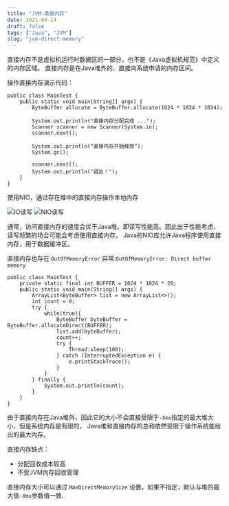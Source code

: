```yaml
---
title: "JVM-直接内存"
date: 2021-04-14
draft: false
tags: ["Java", "JVM"]
slug: "jvm-direct-memory"
---
```


直接内存不是虚拟机运行时数据区的一部分，也不是《Java虚拟机规范》中定义的内存区域。
直接内存是在Java堆外的、直接向系统申请的内存区间。

操作直接内存演示代码：
```
public class MainTest {
    public static void main(String[] args) {
        ByteBuffer allocate = ByteBuffer.allocate(1024 * 1024 * 1024);

        System.out.println("直接内存分配完成 ...");
        Scanner scanner = new Scanner(System.in);
        scanner.next();

        System.out.println("直接内存开始释放");
        System.gc();

        scanner.next();
        System.out.println("退出！");
    }
}
```

使用NIO，通过存在堆中的直接内存操作本地内存

![IO读写](/iblog/posts/images/essays/IO读写.png)
![NIO读写](/iblog/posts/images/essays/NIO读写.png)

通常，访问直接内存的速度会优于Java堆。即读写性能高。因此出于性能考虑，读写频繁的场合可能会考虑使用直接内存。
Java的NIO库允许Java程序使用直接内存，用于数据缓冲区。

直接内存也存在 `OutOfMemoryError` 异常:`OutOfMemoryError: Direct buffer memory`
```
public class MainTest {
    private static final int BUFFER = 1024 * 1024 * 20;
    public static void main(String[] args) {
        ArrayList<ByteBuffer> list = new ArrayList<>();
        int count = 0;
        try {
            while(true){
                ByteBuffer byteBuffer = ByteBuffer.allocateDirect(BUFFER);
                list.add(byteBuffer);
                count++;
                try {
                    Thread.sleep(100);
                } catch (InterruptedException e) {
                    e.printStackTrace();
                }
            }
        } finally {
            System.out.println(count);
        }
    }
}
```


由于直接内存在Java堆外，因此它的大小不会直接受限于`-Xmx`指定的最大堆大小，但是系统内存是有限的，
Java堆和直接内存的总和依然受限于操作系统能给出的最大内存。

直接内存缺点：
- 分配回收成本较高
- 不受JVM内存回收管理

直接内存大小可以通过 `MaxDirectMemorySize` 设置，如果不指定，默认与堆的最大值`-Xmx`参数值一致.